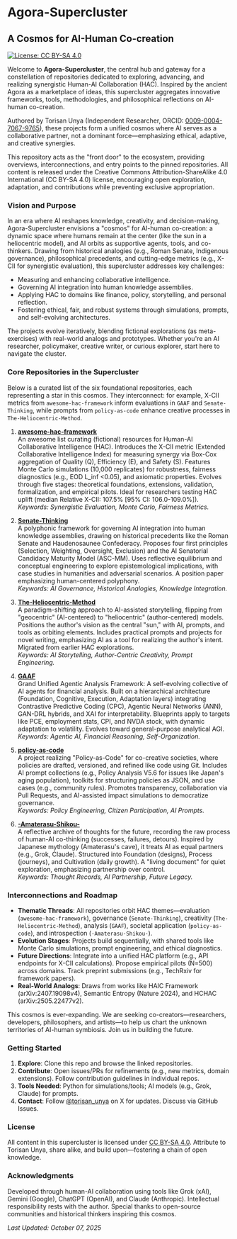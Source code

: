 # Agora-Supercluster

## A Cosmos for AI-Human Co-creation

[![License: CC BY-SA 4.0](https://img.shields.io/badge/License-CC%20BY--SA%204.0-lightgrey.svg)](https://creativecommons.org/licenses/by-sa/4.0/)

Welcome to **Agora-Supercluster**, the central hub and gateway for a constellation of repositories dedicated to exploring, advancing, and realizing synergistic Human-AI Collaboration (HAC). Inspired by the ancient Agora as a marketplace of ideas, this supercluster aggregates innovative frameworks, tools, methodologies, and philosophical reflections on AI-human co-creation.

Authored by Torisan Unya (Independent Researcher, ORCID: [0009-0004-7067-9765](https://orcid.org/0009-0004-7067-9765)), these projects form a unified cosmos where AI serves as a collaborative partner, not a dominant force—emphasizing ethical, adaptive, and creative synergies.

This repository acts as the "front door" to the ecosystem, providing overviews, interconnections, and entry points to the pinned repositories. All content is released under the Creative Commons Attribution-ShareAlike 4.0 International (CC BY-SA 4.0) license, encouraging open exploration, adaptation, and contributions while preventing exclusive appropriation.

### Vision and Purpose
In an era where AI reshapes knowledge, creativity, and decision-making, Agora-Supercluster envisions a "cosmos" for AI-human co-creation: a dynamic space where humans remain at the center (like the sun in a heliocentric model), and AI orbits as supportive agents, tools, and co-thinkers. Drawing from historical analogies (e.g., Roman Senate, Indigenous governance), philosophical precedents, and cutting-edge metrics (e.g., X-CII for synergistic evaluation), this supercluster addresses key challenges:
- Measuring and enhancing collaborative intelligence.
- Governing AI integration into human knowledge assemblies.
- Applying HAC to domains like finance, policy, storytelling, and personal reflection.
- Fostering ethical, fair, and robust systems through simulations, prompts, and self-evolving architectures.

The projects evolve iteratively, blending fictional explorations (as meta-exercises) with real-world analogs and prototypes. Whether you're an AI researcher, policymaker, creative writer, or curious explorer, start here to navigate the cluster.

### Core Repositories in the Supercluster
Below is a curated list of the six foundational repositories, each representing a star in this cosmos. They interconnect: for example, X-CII metrics from `awesome-hac-framework` inform evaluations in `GAAF` and `Senate-Thinking`, while prompts from `policy-as-code` enhance creative processes in `The-Heliocentric-Method`.

1. **[awesome-hac-framework](https://github.com/torisan-unya/awesome-hac-framework)**  
   An awesome list curating (fictional) resources for Human-AI Collaborative Intelligence (HAC). Introduces the X-CII metric (Extended Collaborative Intelligence Index) for measuring synergy via Box-Cox aggregation of Quality (Q), Efficiency (E), and Safety (S). Features Monte Carlo simulations (10,000 replicates) for robustness, fairness diagnostics (e.g., EOD L_inf <0.05), and axiomatic properties. Evolves through five stages: theoretical foundations, extensions, validation, formalization, and empirical pilots. Ideal for researchers testing HAC uplift (median Relative X-CII: 107.5% [95% CI: 106.0-109.0%]).  
   *Keywords: Synergistic Evaluation, Monte Carlo, Fairness Metrics.*

2. **[Senate-Thinking](https://github.com/torisan-unya/Senate-Thinking)**  
   A polyphonic framework for governing AI integration into human knowledge assemblies, drawing on historical precedents like the Roman Senate and Haudenosaunee Confederacy. Proposes four first principles (Selection, Weighting, Oversight, Exclusion) and the AI Senatorial Candidacy Maturity Model (ASC-MM). Uses reflective equilibrium and conceptual engineering to explore epistemological implications, with case studies in humanities and adversarial scenarios. A position paper emphasizing human-centered polyphony.  
   *Keywords: AI Governance, Historical Analogies, Knowledge Integration.*

3. **[The-Heliocentric-Method](https://github.com/torisan-unya/The-Heliocentric-Method)**  
   A paradigm-shifting approach to AI-assisted storytelling, flipping from "geocentric" (AI-centered) to "heliocentric" (author-centered) models. Positions the author's vision as the central "sun," with AI, prompts, and tools as orbiting elements. Includes practical prompts and projects for novel writing, emphasizing AI as a tool for realizing the author's intent. Migrated from earlier HAC explorations.  
   *Keywords: AI Storytelling, Author-Centric Creativity, Prompt Engineering.*

4. **[GAAF](https://github.com/torisan-unya/GAAF)**  
   Grand Unified Agentic Analysis Framework: A self-evolving collective of AI agents for financial analysis. Built on a hierarchical architecture (Foundation, Cognitive, Execution, Adaptation layers) integrating Contrastive Predictive Coding (CPC), Agentic Neural Networks (ANN), GAN-DRL hybrids, and XAI for interpretability. Blueprints apply to targets like PCE, employment stats, CPI, and NVDA stock, with dynamic adaptation to volatility. Evolves toward general-purpose analytical AGI.  
   *Keywords: Agentic AI, Financial Reasoning, Self-Organization.*

5. **[policy-as-code](https://github.com/torisan-unya/policy-as-code)**  
   A project realizing "Policy-as-Code" for co-creative societies, where policies are drafted, versioned, and refined like code using Git. Includes AI prompt collections (e.g., Policy Analysis V5.6 for issues like Japan's aging population), toolkits for structuring policies as JSON, and use cases (e.g., community rules). Promotes transparency, collaboration via Pull Requests, and AI-assisted impact simulations to democratize governance.  
   *Keywords: Policy Engineering, Citizen Participation, AI Prompts.*

6. **[-Amaterasu-Shikou-](https://github.com/torisan-unya/-Amaterasu-Shikou-)**  
   A reflective archive of thoughts for the future, recording the raw process of human-AI co-thinking (successes, failures, detours). Inspired by Japanese mythology (Amaterasu's cave), it treats AI as equal partners (e.g., Grok, Claude). Structured into Foundation (designs), Process (journeys), and Cultivation (daily growth). A "living document" for quiet exploration, emphasizing partnership over control.  
   *Keywords: Thought Records, AI Partnership, Future Legacy.*

### Interconnections and Roadmap
- **Thematic Threads**: All repositories orbit HAC themes—evaluation (`awesome-hac-framework`), governance (`Senate-Thinking`), creativity (`The-Heliocentric-Method`), analysis (`GAAF`), societal application (`policy-as-code`), and introspection (`-Amaterasu-Shikou-`).
- **Evolution Stages**: Projects build sequentially, with shared tools like Monte Carlo simulations, prompt engineering, and ethical diagnostics.
- **Future Directions**: Integrate into a unified HAC platform (e.g., API endpoints for X-CII calculations). Propose empirical pilots (N=500) across domains. Track preprint submissions (e.g., TechRxiv for framework papers).
- **Real-World Analogs**: Draws from works like HAIC Framework (arXiv:2407.19098v4), Semantic Entropy (Nature 2024), and HCHAC (arXiv:2505.22477v2).

This cosmos is ever-expanding. We are seeking co-creators—researchers, developers, philosophers, and artists—to help us chart the unknown territories of AI-human symbiosis. Join us in building the future.

### Getting Started
1. **Explore**: Clone this repo and browse the linked repositories.
2. **Contribute**: Open issues/PRs for refinements (e.g., new metrics, domain extensions). Follow contribution guidelines in individual repos.
3. **Tools Needed**: Python for simulations/tools; AI models (e.g., Grok, Claude) for prompts.
4. **Contact**: Follow [@torisan_unya](https://x.com/torisan_unya) on X for updates. Discuss via GitHub Issues.

### License
All content in this supercluster is licensed under [CC BY-SA 4.0](https://creativecommons.org/licenses/by-sa/4.0/). Attribute to Torisan Unya, share alike, and build upon—fostering a chain of open knowledge.

### Acknowledgments
Developed through human-AI collaboration using tools like Grok (xAI), Gemini (Google), ChatGPT (OpenAI), and Claude (Anthropic). Intellectual responsibility rests with the author. Special thanks to open-source communities and historical thinkers inspiring this cosmos.

*Last Updated: October 07, 2025*
